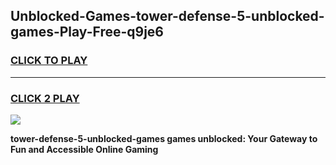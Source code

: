 
## Unblocked-Games-tower-defense-5-unblocked-games-Play-Free-q9je6
<h3>
<a href="https://premium76.site?title=tower-defense-5-unblocked-games&ref=23A">CLICK TO PLAY</a></h3>
<hr>

<h3>
<a href="https://premium76.site?title=tower-defense-5-unblocked-games&ref=23A">CLICK 2 PLAY</a>
  
</h3>

<a href="https://premium76.site?title=tower-defense-5-unblocked-games&ref=23A"><img src="https://clearcache.store/games.png"></a>


**tower-defense-5-unblocked-games games unblocked: Your Gateway to Fun and Accessible Online Gaming**
